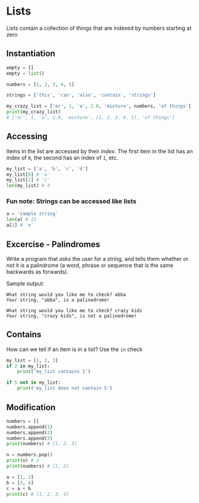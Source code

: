 # Lists

Lists contain a collection of things that are indexed by numbers starting at zero

## Instantiation

```python
empty = []
empty = list()

numbers = [1, 2, 3, 4, 5]

strings = ['this', 'can', 'also', 'contain', 'strings']

my_crazy_list = ['or', 1, 'a', 2.0, 'mixture', numbers, 'of things']
print(my_crazy_list)
# ['or', 1, 'a', 2.0, 'mixture', [1, 2, 3, 4, 5], 'of things']
```

## Accessing

Items in the list are accessed by their *index*. The first item in the list has an index of `0`, the second has an index of `1`, etc.

```python
my_list = ['a', 'b', 'c', 'd']
my_list[0] # 'a'
my_list[2] # 'c'
len(my_list) # 4
```

### Fun note: Strings can be accessed like lists

```python
a = 'sample string'
len(a) # 13
a[2] # 'm'
```

## Excercise - Palindromes

Write a program that asks the user for a string, and tells them whether or not it is a palindrome (a word, phrase or sequence that is the same backwards as forwards).

Sample output:

```text
What string would you like me to check? abba
Your string, "abba", is a palinedrome!
```

```text
What string would you like me to check? crazy kids
Your string, "crazy kids", is not a palinedrome!
```

## Contains

How can we tell if an item is in a list? Use the `in` check

```python
my_list = [1, 2, 3]
if 2 in my_list:
    print('my_list contains 2')

if 5 not in my_list:
    print('my_list does not contain 5')
```

## Modification

```python
numbers = []
numbers.append(1)
numbers.append(2)
numbers.append(3)
print(numbers) # [1, 2, 3]

n = numbers.pop()
print(n) # 3
print(numbers) # [1, 2]

a = [1, 2]
b = [3, 4]
c = a + b
print(c) # [1, 2, 3, 4]
```
